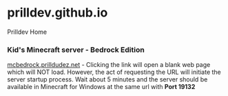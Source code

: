 # prilldev.github.io
Prilldev Home

<h3>Kid's Minecraft server - Bedrock Edition</h3>

[mcbedrock.prilldudez.net](https://mcbedrock.prilldudez.net) - Clicking the link will open a blank web page which will NOT load. However, the act of requesting the URL will initiate the server startup process. Wait about 5 minutes and the server should be available in Minecraft for Windows at the same url with <strong>Port 19132</strong>


